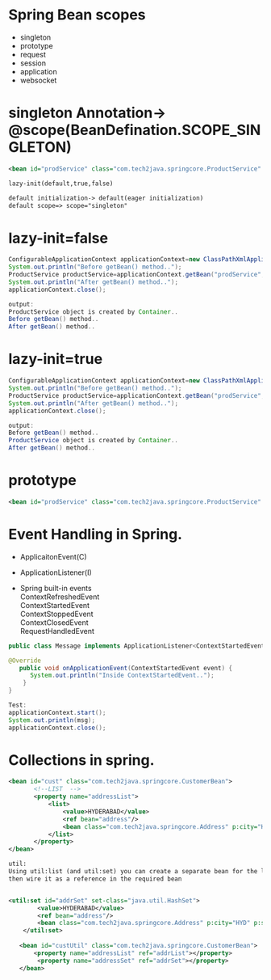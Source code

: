 # Spring Bean scopes

- singleton
- prototype
- request
- session
- application
- websocket

# singleton  Annotation-> @scope(BeanDefination.SCOPE_SINGLETON)

```xml
<bean id="prodService" class="com.tech2java.springcore.ProductService" scope="singleton" lazy-init="default"></bean>

lazy-init(default,true,false)

default initialization-> default(eager initialization)
default scope=> scope="singleton"
```

# lazy-init=false
```java
ConfigurableApplicationContext applicationContext=new ClassPathXmlApplicationContext("beans.xml");
System.out.println("Before getBean() method..");
ProductService productService=applicationContext.getBean("prodService",ProductService.class);
System.out.println("After getBean() method..");
applicationContext.close();

output:  
ProductService object is created by Container..
Before getBean() method..
After getBean() method..

```

# lazy-init=true
```java
ConfigurableApplicationContext applicationContext=new ClassPathXmlApplicationContext("beans.xml");
System.out.println("Before getBean() method..");
ProductService productService=applicationContext.getBean("prodService",ProductService.class);
System.out.println("After getBean() method..");
applicationContext.close();

output:  
Before getBean() method..
ProductService object is created by Container..
After getBean() method..

```

# prototype

```xml
<bean id="prodService" class="com.tech2java.springcore.ProductService" scope="prototype"/>
```


# Event Handling in Spring.

- ApplicaitonEvent(C)
- ApplicationListener(I)

- Spring built-in events  
  ContextRefreshedEvent  
  ContextStartedEvent  
  ContextStoppedEvent  
  ContextClosedEvent  
  RequestHandledEvent  
  
```java
public class Message implements ApplicationListener<ContextStartedEvent>{

@Override
   public void onApplicationEvent(ContextStartedEvent event) {
	  System.out.println("Inside ContextStartedEvent..");
	}
}

Test:  
applicationContext.start();
System.out.println(msg);
applicationContext.close();
```


# Collections in spring.

```xml
<bean id="cust" class="com.tech2java.springcore.CustomerBean">
	   <!--LIST  -->
	   <property name="addressList">
		   <list>
			   <value>HYDERABAD</value>
			   <ref bean="address"/>
			   <bean class="com.tech2java.springcore.Address" p:city="HYD" p:state="TS"></bean>
		   </list>
	   </property>
</bean> 

util:  
Using util:list (and util:set) you can create a separate bean for the list or set and  
then wire it as a reference in the required bean    


<util:set id="addrSet" set-class="java.util.HashSet">
	    <value>HYDERABAD</value>
		<ref bean="address"/>
		<bean class="com.tech2java.springcore.Address" p:city="HYD" p:state="TS"></bean>
	</util:set>
	
   <bean id="custUtil" class="com.tech2java.springcore.CustomerBean">
	   <property name="addressList" ref="addrList"></property>
	    <property name="addressSet" ref="addrSet"></property>
   </bean>
```